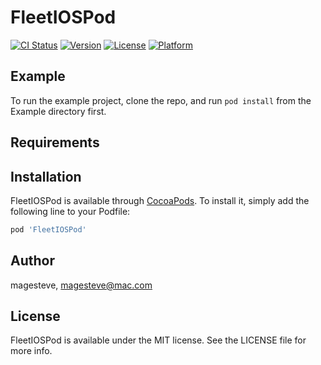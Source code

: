 # FleetIOSPod

[![CI Status](https://img.shields.io/travis/magesteve/FleetIOSPod.svg?style=flat)](https://travis-ci.org/magesteve/FleetIOSPod)
[![Version](https://img.shields.io/cocoapods/v/FleetIOSPod.svg?style=flat)](https://cocoapods.org/pods/FleetIOSPod)
[![License](https://img.shields.io/cocoapods/l/FleetIOSPod.svg?style=flat)](https://cocoapods.org/pods/FleetIOSPod)
[![Platform](https://img.shields.io/cocoapods/p/FleetIOSPod.svg?style=flat)](https://cocoapods.org/pods/FleetIOSPod)

## Example

To run the example project, clone the repo, and run `pod install` from the Example directory first.

## Requirements

## Installation

FleetIOSPod is available through [CocoaPods](https://cocoapods.org). To install
it, simply add the following line to your Podfile:

```ruby
pod 'FleetIOSPod'
```

## Author

magesteve, magesteve@mac.com

## License

FleetIOSPod is available under the MIT license. See the LICENSE file for more info.
